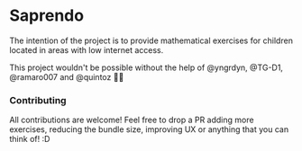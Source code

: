 # Saprendo

The intention of the project is to provide mathematical exercises for children located in areas with low internet access.

This project wouldn't be possible without the help of @yngrdyn, @TG-D1, @ramaro007 and @quintoz 🎊🎉

### Contributing

All contributions are welcome! Feel free to drop a PR adding more exercises, reducing the bundle size, improving UX or anything that you can think of! :D
